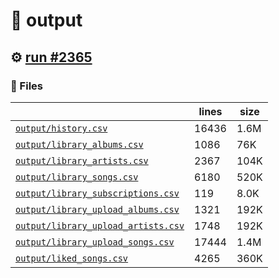 # 📝  output 

## ⚙️ [run #2365](https://github.com/jwenerd/ytm-dl/actions/runs/11137400999)

### 📁 Files

|                                                                         |lines|size|
|-------------------------------------------------------------------------|-----|----|
|[`output/history.csv` ](output/history.csv)                              |16436|1.6M|
|[`output/library_albums.csv` ](output/library_albums.csv)                |1086 |76K |
|[`output/library_artists.csv` ](output/library_artists.csv)              |2367 |104K|
|[`output/library_songs.csv` ](output/library_songs.csv)                  |6180 |520K|
|[`output/library_subscriptions.csv` ](output/library_subscriptions.csv)  |119  |8.0K|
|[`output/library_upload_albums.csv` ](output/library_upload_albums.csv)  |1321 |192K|
|[`output/library_upload_artists.csv` ](output/library_upload_artists.csv)|1748 |192K|
|[`output/library_upload_songs.csv` ](output/library_upload_songs.csv)    |17444|1.4M|
|[`output/liked_songs.csv` ](output/liked_songs.csv)                      |4265 |360K|